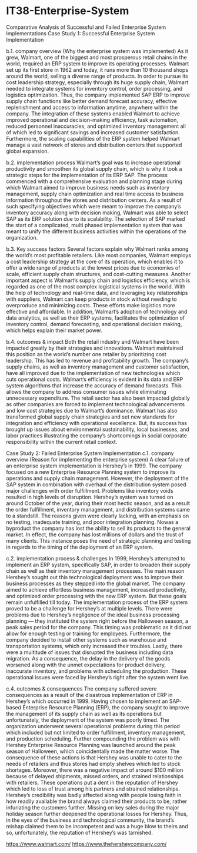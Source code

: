 # IT38-Enterprise-System
Comparative Analysis of Successful and Failed Enterprise System Implementations
Case Study 1: Successful Enterprise System Implementation

b.1. company overview (Why the enterprise system was implemented)
As it grew, Walmart, one of the biggest and most prosperous retail chains in the world, required an ERP system to improve its operating processes. Walmart set up its first store in 1962 and today, it runs more than 10 thousand shops around the world, selling a diverse range of products. In order to pursue its cost leadership strategy, especially through its huge supply chain, Walmart needed to integrate systems for inventory control, order processing, and logistics optimization. Thus, the company implemented SAP ERP to improve supply chain functions like better demand forecast accuracy, effective replenishment and access to information anytime, anywhere within the company. The integration of these systems enabled Walmart to achieve improved operational and decision-making efficiency, task automation, reduced personnel inaccuracies, and optimized inventory management all of which led to significant savings and increased customer satisfaction. Furthermore, the scaling capabilities of the ERP system helped Walmart manage a vast network of stores and distribution centers that supported global expansion.

b.2. implementation process
Walmart’s goal was to increase operational productivity and smoothen its global supply chain, which is why it took a strategic steps for the implementation of its ERP SAP. The process commenced with a comprehensive evaluation and planning stage during which Walmart aimed to improve business needs such as inventory management, supply chain optimization and real time access to business information throughout the stores and distribution centers. As a result of such specifying objectives which were meant to improve the company’s inventory accuracy along with decision making, Walmart was able to select SAP as its ERP solution due to its scalability. The selection of SAP marked the start of a complicated, multi phased implementation system that was meant to unify the different business activities within the operations of the organization.

b.3. Key success factors
Several factors explain why Walmart ranks among the world’s most profitable retailers. Like most companies, Walmart employs a cost leadership strategy at the core of its operation, which enables it to offer a wide range of products at the lowest prices due to economies of scale, efficient supply chain structures, and cost-cutting measures. Another important aspect is Walmart’s supply chain and logistics efficiency, which is regarded as one of the most complex logistical systems in the world. With the help of technology and real-time data, and leveraging key relationships with suppliers, Walmart can keep products in stock without needing to overproduce and minimizing costs. These efforts make logistics more effective and affordable. In addition, Walmart’s adoption of technology and data analytics, as well as their ERP systems, facilitates the optimization of inventory control, demand forecasting, and operational decision making, which helps explain their market power.

b.4. outcomes & impact
Both the retail industry and Walmart have been impacted greatly by their strategies and innovations. Walmart maintained this position as the world’s number one retailer by prioritizing cost leadership. This has led to revenue and profitability growth. The company’s supply chains, as well as inventory management and customer satisfaction, have all improved due to the implementation of new technologies which cuts operational costs. Walmart’s efficiency is evident in its data and ERP system algorithms that increase the accuracy of demand forecasts. This allows the company to address consumer issues while eliminating unnecessary expenditure. The retail sector has also been impacted globally as other companies are forced to implement technological advancements and low cost strategies due to Walmart’s dominance. Walmart has also transformed global supply chain strategies and set new standards for integration and efficiency with operational excellence. But, its success has brought up issues about environmental sustainability, local businesses, and labor practices illustrating the company’s shortcomings in social corporate responsibility within the current retail context.

Case Study 2: Failed Enterprise System Implementation
c.1. company overview (Reason for implementing the enterprise system)
A clear failure of an enterprise system implementation is Hershey’s in 1999. The company focused on a new Enterprise Resource Planning system to improve its operations and supply chain management. However, the deployment of the SAP system in combination with overhaul of the distribution system posed major challenges with order fulfillment. Problems like inventory voids resulted in high levels of disruption. Hershey’s system was turned on around October of the year, during their most hectic season, and as a result the order fulfillment, inventory management, and distribution systems came to a standstill. The reasons given were clearly lacking, with an emphasis on no testing, inadequate training, and poor integration planning. Nowas a byproduct the company has lost the ability to sell its products to the general market. In effect, the company has lost millions of dollars and the trust of many clients. This instance poses the need of strategic planning and testing in regards to the timing of the deployment of an ERP system.

c.2. implementation process & challenges
In 1999, Hershey’s attempted to implement an ERP system, specifically SAP, in order to broaden their supply chain as well as their inventory management processes. The main reason Hershey’s sought out this technological deployment was to improve their business processes as they stepped into the global market. The company aimed to achieve effortless business management, increased productivity, and optimized order processing with the new ERP system. But these goals remain unfulfilled till today. The implementation process of the ERP system proved to be a challenge for Hershey’s at multiple levels. There were problems due to Hershey’s negligence of the ideal business processing planning — they instituted the system right before the Halloween season, a peak sales period for the company. This timing was problematic as it did not allow for enough testing or training for employees. Furthermore, the company decided to install other systems such as warehouse and transportation systems, which only increased their troubles. Lastly, there were a multitude of issues that disrupted the business including data migration.
As a consequence, the delay in the delivery of the goods worsened along with the unmet expectations for product delivery, inaccurate inventory, and problems with scheduling the production. These operational issues were faced by Hershey’s right after the system went live.

c.4. outcomes & consequences
The company suffered severe consequences as a result of the disastrous implementation of ERP in Hershey’s which occurred in 1999. Having chosen to implement an SAP-based Enterprise Resource Planning (ERP), the company sought to improve the management of its supply chain as well as its operations but unfortunately, the deployment of the system was poorly timed. The organization underwent several operational problems during this period which included but not limited to order fulfillment, inventory management, and production scheduling. Further compounding the problem was with Hershey Enterprise Resource Planning was launched around the peak season of Halloween, which coincidentally made the matter worse. The consequence of these actions is that Hershey was unable to cater to the needs of retailers and thus stores had empty shelves which led to stock shortages. Moreover, there was a negative impact of around $100 million because of delayed shipments, missed orders, and strained relationships with retailers.
These operations put a dent in the reputation of Hershey which led to loss of trust among his partners and strained relationships. Hershey’s credibility was badly affected along with people losing faith in how readily available the brand always claimed their products to be, rather infuriating the customers further. Missing on key sales during the major holiday season further deepened the operational losses for Hershey.  Thus, in the eyes of the business and technological community, the brand’s mishap claimed them to be incompetent and was a huge blow to theirs and so, unfortunately, the reputation of Hershey’s was tarnished.


https://www.walmart.com/
https://www.thehersheycompany.com/




